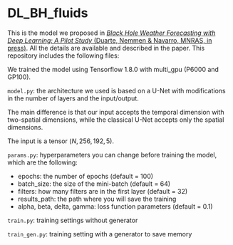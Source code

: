 # DL_BH_fluids

This is the model we proposed in [*Black Hole Weather Forecasting with Deep Learning: A Pilot Study* (Duarte, Nemmen & Navarro, MNRAS, in press)](https://arxiv.org/abs/2102.06242). All the details are available and described in the paper. This repository includes the following files:

We trained the model using Tensorflow 1.8.0 with multi_gpu (P6000 and GP100).

`model.py`: the architecture we used is based on a U-Net with modifications in the number of layers and the input/output. 

The main difference is that our input accepts the temporal dimension with two-spatial dimensions, while the classical U-Net accepts only the spatial dimensions. 

The input is a tensor $`(N, 256, 192, 5)`$.

`params.py`: hyperparameters you can change before training the model, which are the following: 

- epochs: the number of epochs (default = 100)
- batch_size: the size of the mini-batch (default = 64)
- filters: how many filters are in the first layer (default = 32)
- results_path: the path where you will save the training 
- alpha, beta, delta, gamma: loss function parameters (default = 0.1)
  
`train.py`: training settings without generator

`train_gen.py`: training setting with a generator to save memory

